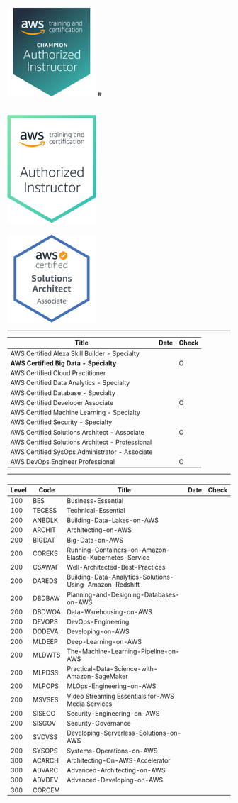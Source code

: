 ![AAI-champ](999-TEMP/Certifications/thumb-AAI-Champion.png) #
# ![AAI](999-TEMP/Certifications/thumb-AAI.png)
![SA](999-TEMP/Certifications/thumb-AWS-SolArchitect-Associate.png)

---

|Title|Date|Check|
|-----|-----|-----|
|AWS Certified Alexa Skill Builder - Specialty    |||
|<b>AWS Certified Big Data - Specialty</b>               ||O|
|AWS Certified Cloud Practitioner                 |||
|AWS Certified Data Analytics - Specialty         |||
|AWS Certified Database - Specialty               |||
|AWS Certified Developer Associate                ||O|
|AWS Certified Machine Learning - Specialty       |||
|AWS Certified Security - Specialty               |||
|AWS Certified Solutions Architect - Associate    ||O|
|AWS Certified Solutions Architect - Professional |||
|AWS Certified SysOps Administrator - Associate   |||
|AWS DevOps Engineer Professional                 ||O|

---

### 

|Level|Code|Title|Date|Check|
|-----|-----|-----|-----|-----|
|100|BES|Business-Essential|||
|100|TECESS|Technical-Essential|||
|200|ANBDLK|Building-Data-Lakes-on-AWS|||
|200|ARCHIT|Architecting-on-AWS|||
|200|BIGDAT|Big-Data-on-AWS|||
|200|COREKS|Running-Containers-on-Amazon-Elastic-Kubernetes-Service|||
|200|CSAWAF|Well-Architected-Best-Practices|||
|200|DAREDS|Building-Data-Analytics-Solutions-Using-Amazon-Redshift|||
|200|DBDBAW|Planning-and-Designing-Databases-on-AWS|||
|200|DBDWOA|Data-Warehousing-on-AWS|||
|200|DEVOPS|DevOps-Engineering|||
|200|DODEVA|Developing-on-AWS|||
|200|MLDEEP|Deep-Learning-on-AWS|||
|200|MLDWTS|The-Machine-Learning-Pipeline-on-AWS|||
|200|MLPDSS|Practical-Data-Science-with-Amazon-SageMaker|||
|200|MLPOPS|MLOps-Engineering-on-AWS|||
|200|MSVSES|Video Streaming Essentials for-AWS Media Services|||
|200|SISECO|Security-Engineering-on-AWS|||
|200|SISGOV|Security-Governance|||
|200|SVDVSS|Developing-Serverless-Solutions-on-AWS|||
|200|SYSOPS|Systems-Operations-on-AWS|||
|300|ACARCH|Architecting-On-AWS-Accelerator|||
|300|ADVARC|Advanced-Architecting-on-AWS|||
|300|ADVDEV|Advanced-Developing-on-AWS|||
|300|CORCEM||||
